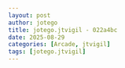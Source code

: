 ```yaml
---
layout: post
author: jotego
title: jotego.jtvigil - 022a4bc
date: 2025-08-29
categories: [Arcade, jtvigil]
tags: [jotego.jtvigil]
---
```


